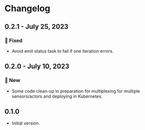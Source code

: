 # Changelog

## 0.2.1 - July 25, 2023

### 🔧 Fixed

* Avoid emit status task to fail if one iteration errors.


## 0.2.0 - July 10, 2023

### 🚀 New

* Some code clean-up in preparation for multiplexing for multiple sensors/actors and deploying in Kubernetes.


## 0.1.0

* Initial version.
